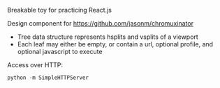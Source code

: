 Breakable toy for practicing React.js

Design component for https://github.com/jasonm/chromuxinator

* Tree data structure represents hsplits and vsplits of a viewport
* Each leaf may either be empty, or contain a url, optional profile, and optional javascript to execute

Access over HTTP:

`python -m SimpleHTTPServer`

